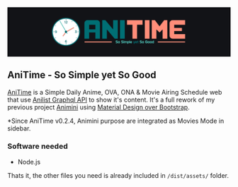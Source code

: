 <img align="center" src='https://raw.githubusercontent.com/Darkerside/Anitime/master/dist/assets/images/anitime-bn.png'>

## AniTime - So Simple yet So Good

[AniTime](https://darkerside.github.io/project/anitime) is a Simple Daily Anime, OVA, ONA &amp; Movie Airing Schedule web that use [Anilist Graphql API](https://github.com/AniList/ApiV2-GraphQL-Docs) to show it's content.
It's a full rework of my previous project [Animini](https://github.com/Darkerside/Animini) using [Material Design over Bootstrap](https://mdbootstrap.com).

*Since AniTime v0.2.4, Animini purpose are integrated as Movies Mode in sidebar.

### Software needed
- Node.js

Thats it, the other files you need is already included in `/dist/assets/` folder. 
